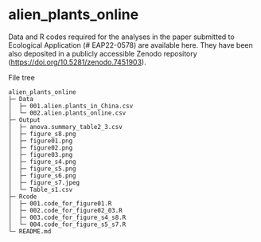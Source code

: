 # alien_plants_online
Data and R codes required for the analyses in the paper submitted to Ecological Application (# EAP22-0578) are available here. They have been also deposited in a publicly accessible Zenodo repository (https://doi.org/10.5281/zenodo.7451903). 

File tree
```
alien_plants_online
├─ Data
│  ├─ 001.alien.plants_in_China.csv
│  └─ 002.alien.plants_online.csv
├─ Output
│  ├─ anova.summary_table2_3.csv
│  ├─ figure_s8.png
│  ├─ figure01.png
│  ├─ figure02.png
│  ├─ figure03.png
│  ├─ figure_s4.png
│  ├─ figure_s5.png
│  ├─ figure_s6.png
│  ├─ figure_s7.jpeg
│  └─ Table_s1.csv
├─ Rcode
│  ├─ 001.code_for_figure01.R
│  ├─ 002.code_for_figure02_03.R
│  ├─ 003.code_for_figure_s4_s8.R
│  └─ 004.code_for_figure_s5_s7.R
└─ README.md
```

